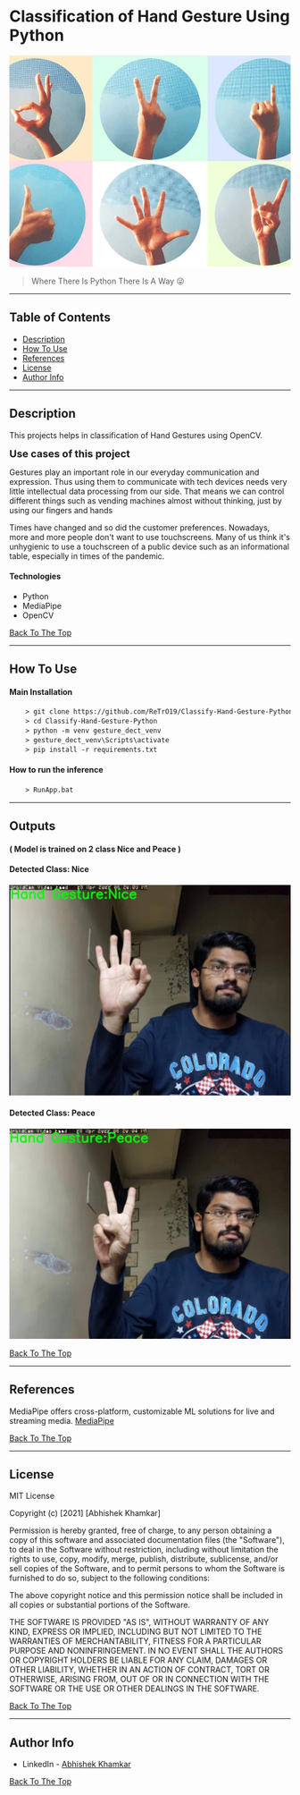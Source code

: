 [](#read-me-template)
# Classification of Hand Gesture Using Python

![Project Image](img/Hand_gestures.jpg)

> Where There Is Python There Is A Way 😜

---

## **Table of Contents**
<!-- You're sections headers will be used to reference location of destination. -->

- [Description](#description)
- [How To Use](#how-to-use)
- [References](#references)
- [License](#license)
- [Author Info](#author-info)

---

## **Description**

This projects helps in classification of Hand Gestures using OpenCV.

<font size="4"> **Use cases of this project**</font>

Gestures play an important role in our everyday communication and expression. Thus using them to communicate with tech devices needs very little intellectual data processing from our side. That means we can control different things such as vending machines almost without thinking, just by using our fingers and hands

Times have changed and so did the customer preferences. Nowadays, more and more people don't want to use touchscreens. Many of us think it's unhygienic to use a touchscreen of a public device such as an informational table, especially in times of the pandemic.


#### **Technologies**

- Python
- MediaPipe
- OpenCV


[Back To The Top](#read-me-template)

---

## **How To Use**

#### **Main Installation**

```html
    > git clone https://github.com/ReTrO19/Classify-Hand-Gesture-Python.git
    > cd Classify-Hand-Gesture-Python
    > python -m venv gesture_dect_venv
    > gesture_dect_venv\Scripts\activate
    > pip install -r requirements.txt
```

#### **How to run the inference**
```html
    > RunApp.bat
```
---
## **Outputs**
#### ( Model is trained on 2 class Nice and Peace )
#### **Detected Class: Nice**
![Nice Class](img/NiceClass.PNG)
#### **Detected Class: Peace**
![Nice Class](img/PeaceClass.PNG)

[Back To The Top](#read-me-template)

---

## References

MediaPipe offers cross-platform, customizable ML solutions for live and streaming media.
[MediaPipe](https://google.github.io/mediapipe/solutions/hands.html)

[Back To The Top](#read-me-template)

---

## License

MIT License

Copyright (c) [2021] [Abhishek Khamkar]

Permission is hereby granted, free of charge, to any person obtaining a copy
of this software and associated documentation files (the "Software"), to deal
in the Software without restriction, including without limitation the rights
to use, copy, modify, merge, publish, distribute, sublicense, and/or sell
copies of the Software, and to permit persons to whom the Software is
furnished to do so, subject to the following conditions:

The above copyright notice and this permission notice shall be included in all
copies or substantial portions of the Software.

THE SOFTWARE IS PROVIDED "AS IS", WITHOUT WARRANTY OF ANY KIND, EXPRESS OR
IMPLIED, INCLUDING BUT NOT LIMITED TO THE WARRANTIES OF MERCHANTABILITY,
FITNESS FOR A PARTICULAR PURPOSE AND NONINFRINGEMENT. IN NO EVENT SHALL THE
AUTHORS OR COPYRIGHT HOLDERS BE LIABLE FOR ANY CLAIM, DAMAGES OR OTHER
LIABILITY, WHETHER IN AN ACTION OF CONTRACT, TORT OR OTHERWISE, ARISING FROM,
OUT OF OR IN CONNECTION WITH THE SOFTWARE OR THE USE OR OTHER DEALINGS IN THE
SOFTWARE.

[Back To The Top](#read-me-template)

---

## Author Info

- LinkedIn - [Abhishek Khamkar](https://www.linkedin.com/in/abhishek-khamkar-b30756185)


[Back To The Top](#read-me-template)
